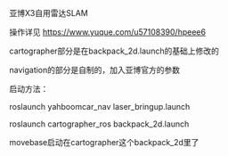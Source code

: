 亚博X3自用雷达SLAM

操作详见 https://www.yuque.com/u57108390/hpeee6

cartographer部分是在backpack_2d.launch的基础上修改的

navigation的部分是自制的，加入亚博官方的参数

启动方法：

roslaunch yahboomcar_nav laser_bringup.launch   

roslaunch cartographer_ros backpack_2d.launch

movebase启动在cartographer这个backpack_2d里了

